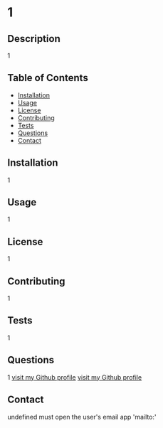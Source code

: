 
# 1

## Description
1

## Table of Contents
- [Installation](#installation)
- [Usage](#usage)
- [License](#license)
- [Contributing](#contributing)
- [Tests](#tests)
- [Questions](#questions)
- [Contact](#contact)

## Installation
1

## Usage
1

## License
1

## Contributing
1

## Tests
1

## Questions
1
[visit my Github profile](https://www.github.com/1)
<a href="https://www.github.com/1" target = "_blank"> visit my Github profile </a>

## Contact
undefined must open the user's email app 'mailto:'
